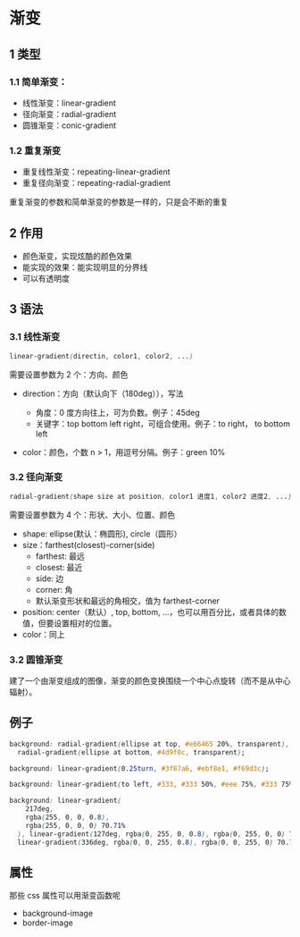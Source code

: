 # 渐变

## 1 类型

### 1.1 简单渐变：

- 线性渐变：linear-gradient
- 径向渐变：radial-gradient
- 圆锥渐变：conic-gradient

### 1.2 重复渐变

- 重复线性渐变：repeating-linear-gradient
- 重复径向渐变：repeating-radial-gradient

重复渐变的参数和简单渐变的参数是一样的，只是会不断的重复

## 2 作用

- 颜色渐变，实现炫酷的颜色效果
- 能实现的效果：能实现明显的分界线
- 可以有透明度

## 3 语法

### 3.1 线性渐变

```css
linear-gradient(directin, color1, color2, ...)
```

需要设置参数为 2 个：方向、颜色

- direction：方向（默认向下（180deg）），写法

  - 角度：0 度方向往上，可为负数。例子：45deg
  - 关键字：top bottom left right，可组合使用。例子：to right， to bottom left

- color：颜色，个数 n > 1，用逗号分隔。例子：green 10%

### 3.2 径向渐变

```css
radial-gradient(shape size at position, color1 进度1, color2 进度2, ...)
```

需要设置参数为 4 个：形状、大小、位置、颜色

- shape: ellipse(默认：椭圆形), circle（圆形）
- size：farthest(closest)-corner(side)
  - farthest: 最远
  - closest: 最近
  - side: 边
  - corner: 角
  - 默认渐变形状和最远的角相交，值为 farthest-corner
- position: center（默认）, top, bottom, ...，也可以用百分比，或者具体的数值，但要设置相对的位置。
- color：同上

### 3.2 圆锥渐变

建了一个由渐变组成的图像，渐变的颜色变换围绕一个中心点旋转（而不是从中心辐射）。

## 例子

```css
background: radial-gradient(ellipse at top, #e66465 20%, transparent),
  radial-gradient(ellipse at bottom, #4d9f0c, transparent);
```

```css
background: linear-gradient(0.25turn, #3f87a6, #ebf8e1, #f69d3c);
```

```css
background: linear-gradient(to left, #333, #333 50%, #eee 75%, #333 75%);
```

```css
background: linear-gradient(
    217deg,
    rgba(255, 0, 0, 0.8),
    rgba(255, 0, 0, 0) 70.71%
  ), linear-gradient(127deg, rgba(0, 255, 0, 0.8), rgba(0, 255, 0, 0) 70.71%),
  linear-gradient(336deg, rgba(0, 0, 255, 0.8), rgba(0, 0, 255, 0) 70.71%);
```

## 属性

那些 css 属性可以用渐变函数呢

- background-image
- border-image
